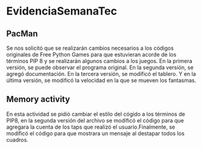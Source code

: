 # EvidenciaSemanaTec
## PacMan
Se nos solicitó que se realizarán cambios necesarios a los códigos originales de Free Python Games para que estuvieran acorde de los términos PIP 8 y se realizarán algunos cambios a los juegos. En la primera versión, se puede observar el programa original. En la segunda versión, se agregó documentación. En la tercera versión, se modificó el tablero. Y en la última versión, se modificó la velocidad en la que se mueven los fantasmas. 


## Memory activity

En esta actividad se pidió cambiar el estilo del cógido a los términos de PIP8, en la segunda versión del archivo se modificó el código para que agregara la cuenta de los taps que realizó el usuario.Finalmente, se modificó el código para que mostrara un mensaje al destapar todos los cuadros.
